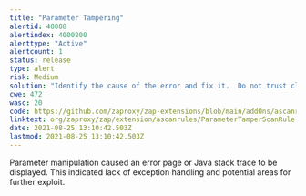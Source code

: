 ```yaml
---
title: "Parameter Tampering"
alertid: 40008
alertindex: 4000800
alerttype: "Active"
alertcount: 1
status: release
type: alert
risk: Medium
solution: "Identify the cause of the error and fix it.  Do not trust client side input and enforce a tight check in the server side.  Besides, catch the exception properly.  Use a generic 500 error page for internal server error."
cwe: 472
wasc: 20
code: https://github.com/zaproxy/zap-extensions/blob/main/addOns/ascanrules/src/main/java/org/zaproxy/zap/extension/ascanrules/ParameterTamperScanRule.java
linktext: org/zaproxy/zap/extension/ascanrules/ParameterTamperScanRule.java
date: 2021-08-25 13:10:42.503Z
lastmod: 2021-08-25 13:10:42.503Z
---
```

Parameter manipulation caused an error page or Java stack trace to be displayed.  This indicated lack of exception handling and potential areas for further exploit.
